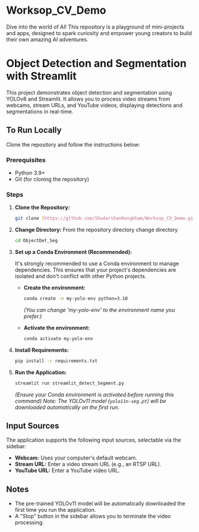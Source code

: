 # Worksop_CV_Demo
Dive into the world of AI! This repository is a playground of mini-projects and apps, designed to spark curiosity and empower young creators to build their own amazing AI adventures.

# Object Detection and Segmentation with Streamlit

This project demonstrates object detection and segmentation using YOLOv8 and Streamlit. It allows you to process video streams from webcams, stream URLs, and YouTube videos, displaying detections and segmentations in real-time.

## To Run Locally

Clone the repository and follow the instructions below:

### Prerequisites

-   Python 3.9+
-   Git (for cloning the repository)

### Steps

1.  **Clone the Repository:**

    ```bash
    git clone [https://github.com/ShudarshanKongkham/Worksop_CV_Demo.git](https://github.com/ShudarshanKongkham/Worksop_CV_Demo.git)
    ```
2.  **Change Directory:**
    From the repository directory change directory

    ```bash
    cd ObjectDet_Seg
    ```
3.  **Set up a Conda Environment (Recommended):**

    It's strongly recommended to use a Conda environment to manage dependencies. This ensures that your project's dependencies are isolated and don't conflict with other Python projects.

    *   **Create the environment:**

        ```bash
        conda create -n my-yolo-env python=3.10
        ```

        *(You can change 'my-yolo-env' to the environment name you prefer.)*

    *   **Activate the environment:**

        ```bash
        conda activate my-yolo-env
        ```

4.  **Install Requirements:**

    ```bash
    pip install -r requirements.txt
    ```

5.  **Run the Application:**

    ```bash
    streamlit run streamlit_detect_Segment.py
    ```
     *(Ensure your Conda environment is activated before running this command)*
    *Note: The YOLOv11 model (`yolo11n-seg.pt`) will be downloaded automatically on the first run.*

## Input Sources

The application supports the following input sources, selectable via the sidebar:

-   **Webcam:** Uses your computer's default webcam.
-   **Stream URL:**  Enter a video stream URL (e.g., an RTSP URL).
-   **YouTube URL:** Enter a YouTube video URL.

## Notes
- The pre-trained YOLOv11 model will be automatically downloaded the first time you run the application.
- A "Stop" button in the sidebar allows you to terminate the video processing.

